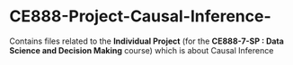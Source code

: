 # CE888-Project-Causal-Inference-
Contains files related to the **Individual Project** (for the **CE888-7-SP : Data Science and Decision Making** course) which is about Causal Inference
